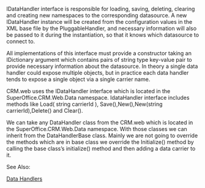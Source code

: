 <properties date="2016-06-24"
SortOrder="15"
/>

IDataHandler interface is responsible for loading, saving, deleting, clearing and creating new namespaces to the corresponding datasource. A new IDataHandler instance will be created from the configuration values in the XML base file by the PluggableHandler, and necessary information will also be passed to it during the instantiation, so that it knows which datasource to connect to.

All implementations of this interface must provide a constructor taking an IDictionary argument which contains pairs of string type key-value pair to provide necessary information about the datasource. In theory a single data handler could expose multiple objects, but in practice each data handler tends to expose a single object via a single carrier name.

CRM.web uses the IDataHandler interface which is located in the SuperOffice.CRM.Web.Data namespace. IdataHandler interface includes methods like Load( string carrierId ), Save(),New(),New(string carrierId),Delete() and Clear().

We can take any DataHandler class from the CRM.web which is located in the SuperOffice.CRM.Web.Data namespace. With those classes we can inherit from the DataHandlerBase class. Mainly we are not going to override the methods which are in base class we override the Initialize() method by calling the base class’s initialize() method and then  adding a data carrier to it.

See Also:

[Data Handlers](IDataHandler.md)
